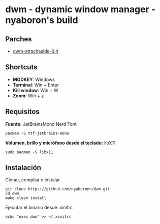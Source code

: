 # dwm - dynamic window manager - nyaboron's build

## Parches

* [dwm-attachaside-6.4](https://dwm.suckless.org/patches/attachaside/dwm-attachaside-6.4.diff)

## Shortcuts

* **MODKEY**: Windows
* **Terminal**: Win + Enter
* **Kill window**: Win + W
* **Zoom**: Win + z

## Requisitos

**Fuente:** JetBrainsMono Nerd Font

```
pacman -S ttf-jetbrains-mono
```

**Volumen, brillo y micrófono desde el teclado:** libX11
```
sudo pacman -S libx11
```

## Instalación

Clonar, compilar e instalar.
```
git clone https://github.com/nyaboronn/dwm.git
cd dwm
make clean install
```

Ejecutar el binario desde .xinitrc
```
echo "exec dwm" >> ~/.xinitrc
```